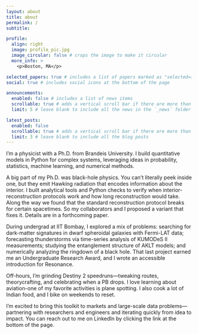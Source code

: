 ```yaml
---
layout: about
title: about
permalink: /
subtitle: 

profile:
  align: right
  image: profile_pic.jpg
  image_circular: false # crops the image to make it circular
  more_info: >
    <p>Boston, MA</p>

selected_papers: true # includes a list of papers marked as "selected={true}"
social: true # includes social icons at the bottom of the page

announcements:
  enabled: false # includes a list of news items
  scrollable: true # adds a vertical scroll bar if there are more than 3 news items
  limit: 5 # leave blank to include all the news in the `_news` folder

latest_posts:
  enabled: false
  scrollable: true # adds a vertical scroll bar if there are more than 3 new posts items
  limit: 3 # leave blank to include all the blog posts
---
```


I’m a physicist with a Ph.D. from Brandeis University. I build quantitative models in Python for complex systems, leveraging ideas in probability, statistics, machine learning, and numerical methods.

A big part of my Ph.D. was black-hole physics. You can’t literally peek inside one, but they emit Hawking radiation that encodes information about the interior. I built analytical tools and Python checks to verify when interior-reconstruction protocols work and how long reconstruction would take. Along the way we found that the standard reconstruction protocol breaks for certain spacetimes. So my collaborators and I proposed a variant that fixes it. Details are in a forthcoming paper.

During undergrad at IIT Bombay, I explored a mix of problems: searching for dark-matter signatures in dwarf spheroidal galaxies with Fermi-LAT data; forecasting thunderstorms via time-series analysis of KUMODeS II measurements; studying the entanglement structure of AKLT models; and numerically analyzing the ringdown of a black hole. That last project earned me an Undergraduate Research Award, and I wrote an accessible introduction for Resonance.

Off-hours, I’m grinding Destiny 2 speedruns—tweaking routes, theorycrafting, and celebrating when a PB drops. I love learning about aviation-one of my favorite activities is plane spotting. I also cook a lot of Indian food, and I bike on weekends to reset.

I’m excited to bring this toolkit to markets and large-scale data problems—partnering with researchers and engineers and iterating quickly from idea to impact. You can reach out to me on LinkedIn by clicking the link at the bottom of the page.


<!-- 
**Core stack:** Python, SQL, Pandas, NumPy, SciPy, scikit-learn  
**What I value:** measurable impact, well-tested code, explainable models, and clear communication# Write your biography here. Tell the world about yourself. Link to your favorite [subreddit](http://reddit.com). You can put a picture in, too. The code is already in, just name your picture `prof_pic.jpg` and put it in the `img/` folder.

#Put your address / P.O. box / other info right below your picture. You can also disable any of these elements by editing `profile` property of the YAML header of your `_pages/about.md`. Edit `_bibliography/papers.bib` and Jekyll will render your [publications page](/al-folio/publications/) automatically.

#Link to your social media connections, too. This theme is set up to use [Font Awesome icons](https://fontawesome.com/) and [Academicons](https://jpswalsh.github.io/academicons/), like the ones below. Add your Facebook, Twitter, LinkedIn, Google Scholar, or just disable all of them. -->
